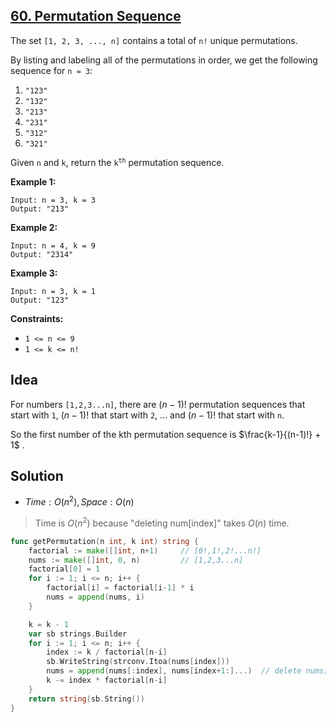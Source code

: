 ## [60. Permutation Sequence](https://leetcode.com/problems/permutation-sequence/)


The set `[1, 2, 3, ..., n]` contains a total of `n!` unique permutations.

By listing and labeling all of the permutations in order, we get the following sequence for `n = 3`:

1.  `"123"`
2.  `"132"`
3.  `"213"`
4.  `"231"`
5.  `"312"`
6.  `"321"`

Given `n` and `k`, return the <code>k<sup>th</sup></code> permutation sequence.

**Example 1:**

```
Input: n = 3, k = 3
Output: "213"
```

**Example 2:**

```
Input: n = 4, k = 9
Output: "2314"
```

**Example 3:**

```
Input: n = 3, k = 1
Output: "123"
```

**Constraints:**

*   `1 <= n <= 9`
*   `1 <= k <= n!`



## Idea

For numbers `[1,2,3...n]`, there are $(n-1)!$ permutation sequences that start with `1`, $(n-1)!$ that start with `2`, ... and $(n-1)!$ that start with `n`.

So the first number of the kth permutation sequence is $\frac{k-1}{(n-1)!} + 1$ .



## Solution

- $Time: O(n^2), Space: O(n)$ 

> Time is $O(n^2)$ because "deleting num[index]" takes $O(n)$ time.

```go
func getPermutation(n int, k int) string {
    factorial := make([]int, n+1)     // [0!,1!,2!...n!]
    nums := make([]int, 0, n)         // [1,2,3...n]
    factorial[0] = 1
    for i := 1; i <= n; i++ {
        factorial[i] = factorial[i-1] * i
        nums = append(nums, i)
    }

    k = k - 1
    var sb strings.Builder
    for i := 1; i <= n; i++ {
        index := k / factorial[n-i]
        sb.WriteString(strconv.Itoa(nums[index]))
        nums = append(nums[:index], nums[index+1:]...)  // delete nums[index]
        k -= index * factorial[n-i]
    }
    return string(sb.String())
}
```